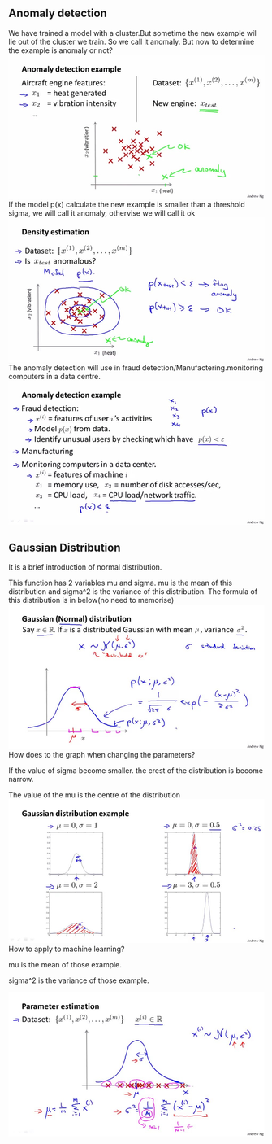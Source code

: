 ## Anomaly detection
We have trained a model with a cluster.But sometime the new example will lie out of the cluster we train. So we call it anomaly. But now to determine the example is anomaly or not?
![](picture/ch9_1.jpeg)
If the model p(x) calculate the new example is smaller than a threshold sigma, we will call it anomaly, othervise we will call it ok
![](picture/ch9_2.jpeg)
The anomaly detection will use in fraud detection/Manufactering.monitoring computers in a data centre.
![](picture/ch9_3.jpeg)
## Gaussian Distribution
It is a brief introduction of normal distribution.

This function has 2 variables mu and sigma. mu is the mean of this distribution and sigma^2 is the variance of this distribution. The formula of this distribution is in below(no need to memorise) 
![](picture/ch9_4.jpg)
How does to the graph when changing the parameters?

If the value of sigma become smaller. the crest of the distribution is become narrow.

The value of the mu is the centre of the distribution
![](picture/ch9_5.jpg)
How to apply to machine learning?

mu is the mean of those example.

sigma^2 is the variance of those example.

![](picture/ch9_6.jpg)